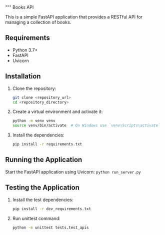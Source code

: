 """
Books API

This is a simple FastAPI application that provides a RESTful API for managing a collection of books.

## Requirements

- Python 3.7+
- FastAPI
- Uvicorn

## Installation

1. Clone the repository:
    ```bash
    git clone <repository_url>
    cd <repository_directory>
    ```

2. Create a virtual environment and activate it:
    ```bash
    python -m venv venv
    source venv/bin/activate  # On Windows use `venv\Scripts\activate`
    ```

3. Install the dependencies:
    ```bash
    pip install -r requirements.txt
    ```

## Running the Application

Start the FastAPI application using Uvicorn:
    ```
    python run_server.py
    ```

## Testing the Application

1. Install the test dependencies:
    ```bash
    pip install -r dev_requirements.txt
    ```

2. Run unittest command:
    ```bash
    python -m unittest tests.test_apis
    ```
